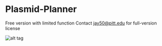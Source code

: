 # Plasmid-Planner
Free version with limited function
Contact jay50@pitt.edu for full-version license

![alt tag](https://github.com/Jaewan-Yun/edit/blob/master/pics/1.png)
